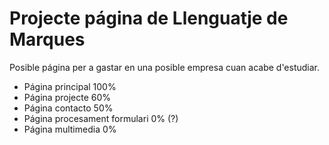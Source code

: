 # Projecte página de Llenguatje de Marques

Posible página per a gastar en una posible empresa cuan acabe d'estudiar.

- Página principal 100%
- Página projecte 60%
- Página contacto 50%
- Página procesament formulari 0% (?)
- Página multimedia 0%
